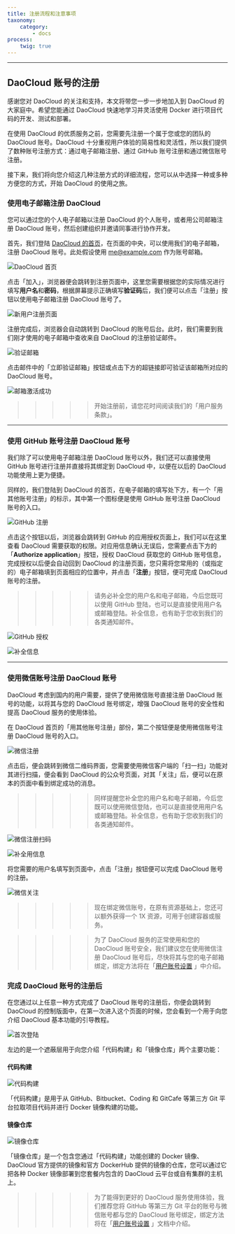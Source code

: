 ```yaml
---
title: 注册流程和注意事项
taxonomy:
    category:
        - docs
process:
    twig: true
---
```


--- 

## DaoCloud 账号的注册

感谢您对 DaoCloud 的关注和支持，本文将带您一步一步地加入到 DaoCloud 的大家庭中。希望您能通过 DaoCloud 快速地学习并灵活使用 Docker 进行项目代码的开发、测试和部署。

在使用 DaoCloud 的优质服务之前，您需要先注册一个属于您或您的团队的 DaoCloud 账号。DaoCloud 十分重视用户体验的简易性和灵活性，所以我们提供了数种账号注册方式：通过电子邮箱注册、通过 GitHub 账号注册和通过微信账号注册。

接下来，我们将向您介绍这几种注册方式的详细流程，您可以从中选择一种或多种方便您的方式，开始 DaoCloud 的使用之旅。

### 使用电子邮箱注册 DaoCloud

您可以通过您的个人电子邮箱以注册 DaoCloud 的个人账号，或者用公司邮箱注册 DaoCloud 账号，然后创建组织并邀请同事进行协作开发。

首先，我们登陆 [DaoCloud 的首页](http://www.daocloud.io)，在页面的中央，可以使用我们的电子邮箱，注册 DaoCloud 账号。此处假设使用 me@example.com 作为账号邮箱。

![DaoCloud 首页](2.jpg)

点击「加入」，浏览器便会跳转到注册页面中，这里您需要根据您的实际情况进行填写**用户名**和**密码**，根据屏幕提示正确填写**验证码**后，我们便可以点击「注册」按钮以使用电子邮箱注册 DaoCloud 账号了。

![新用户注册页面](3.jpg)

注册完成后，浏览器会自动跳转到 DaoCloud 的账号后台。此时，我们需要到我们刚才使用的电子邮箱中查收来自 DaoCloud 的注册验证邮件。

![验证邮箱](5.jpg)

点击邮件中的「立即验证邮箱」按钮或点击下方的超链接即可验证该邮箱所对应的 DaoCloud 账号。

![邮箱激活成功](6.jpg)

>>>>> 开始注册前，请您花时间阅读我们的「用户服务条款」。

---

### 使用 GitHub 账号注册 DaoCloud 账号

我们除了可以使用电子邮箱注册 DaoCloud 账号以外，我们还可以直接使用 GitHub 账号进行注册并直接将其绑定到 DaoCloud 中，以便在以后的 DaoCloud 功能使用上更为便捷。

同样的，我们登陆到 DaoCloud 的首页，在电子邮箱的填写处下方，有一个「用其他账号注册」的标示，其中第一个图标便是使用 GitHub 账号注册 DaoCloud 账号的入口。

![GitHub 注册](1.jpg)

点击这个按钮以后，浏览器会跳转到 GitHub 的应用授权页面上，我们可以在这里查看 DaoCloud 需要获取的权限。对应用信息确认无误后，您需要点击下方的「**Authorize application**」按钮，授权 DaoCloud 获取您的 GitHub 账号信息，完成授权以后便会自动回到 DaoCloud 的注册页面，您只需将您常用的（或指定的）电子邮箱填到页面相应的位置中，并点击「**注册**」按钮，便可完成 DaoCloud 账号的注册。

>>>>> 请务必补全您的用户名和电子邮箱，今后您既可以使用 GitHub 登陆，也可以是直接使用用户名或邮箱登陆。补全信息，也有助于您收到我们的各类通知邮件。

![GitHub 授权](github-2.jpg)

![补全信息](github-3.jpg)

---

### 使用微信账号注册 DaoCloud 账号

DaoCloud 考虑到国内的用户需要，提供了使用微信账号直接注册 DaoCloud 账号的功能，以将其与您的 DaoCloud 账号绑定，增强 DaoCloud 账号的安全性和提高 DaoCloud 服务的使用体验。

在 DaoCloud 首页的「用其他账号注册」部份，第二个按钮便是使用微信账号注册 DaoCloud 账号的入口。

![微信注册](wechat-1.jpg)

点击后，便会跳转到微信二维码界面，您需要使用微信客户端的「扫一扫」功能对其进行扫描，便会看到 DaoCloud 的公众号页面，对其「关注」后，便可以在原本的页面中看到绑定成功的消息。

>>>>> 同样提醒您补全您的用户名和电子邮箱，今后您既可以使用微信登陆，也可以是直接使用用户名或邮箱登陆。补全信息，也有助于您收到我们的各类通知邮件。

![微信注册扫码](wechat-2.jpg)

![补全用信息](wechat-3.jpg)

将您需要的用户名填写到页面中，点击「注册」按钮便可以完成 DaoCloud 账号的注册。

![微信关注](wechat-4.jpeg)

>>>>> 现在绑定微信账号，在原有资源基础上，您还可以额外获得一个 1X 资源，可用于创建容器或服务。

>>>>> 为了 DaoCloud 服务的正常使用和您的 DaoCloud 账号安全，我们建议您在使用微信注册 DaoCloud 账号后，尽快将其与您的电子邮箱绑定，绑定方法将在「[用户账号设置](http://docs.daocloud.io/daocloud-account-setting/account-setting) 」中介绍。

### 完成 DaoCloud 账号的注册后

在您通过以上任意一种方式完成了 DaoCloud 账号的注册后，你便会跳转到 DaoCloud 的控制版面中，在第一次进入这个页面的时候，您会看到一个用于向您介绍 DaoCloud 基本功能的引导教程。

![首次登陆](register-4.jpg)

左边的是一个遮蔽层用于向您介绍「代码构建」和「镜像仓库」两个主要功能：

#### 代码构建

![代码构建](register-7.jpg)

「代码构建」是用于从 GitHub、Bitbucket、Coding 和 GitCafe 等第三方 Git 平台拉取项目代码并进行 Docker 镜像构建的功能。

#### 镜像仓库

![镜像仓库](register-8.jpg)

「镜像仓库」是一个包含您通过「代码构建」功能创建的 Docker 镜像、DaoCloud 官方提供的镜像和官方 DockerHub 提供的镜像的仓库，您可以通过它把各种 Docker 镜像部署到您套餐内包含的 DaoCloud 云平台或自有集群的主机上。

>>>>> 为了能得到更好的 DaoCloud 服务使用体验，我们推荐您将 GitHub 等第三方 Git 平台的账号与微信账号都与您的 DaoCloud 账号绑定，绑定方法将在「[用户账号设置](http://docs.daocloud.io/daocloud-account-setting/account-setting) 」文档中介绍。
